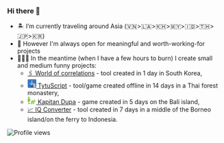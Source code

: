 ### Hi there 👋
- 🏝️ I’m currently traveling around Asia (🇻🇳>🇱🇦>🇰🇭>🇲🇾>🇮🇩>🇹🇭>🇯🇵>🇰🇷)
- 🌱 However I'm always open for meaningful and worth-working-for projects
- 🧑🏻‍💻 In the meantime (when I have a few hours to burn) I create small and medium funny projects:
  - [🖇️ World of correlations](https://github.com/Megaemce/WorldOfCorrelations) - tool created in 1 day in South Korea,
  - [<img height="20px" width="20px" src="https://github.com/Megaemce/TytuScript/blob/master/img/TytuScript_logo.png"></img> TytuScript](https://github.com/Megaemce/TytuScript) - tool/game created offline in 14 days in a Thai forest monastery,
  - [<img height="18px" width="20px" src="https://github.com/Megaemce/KapitanDupa/blob/master/images/deactive.svg"></img> Kapitan Dupa](https://github.com/Megaemce/KapitanDupa) - game created in 5 days on the Bali island,
  - [📈 IQ Converter](https://github.com/Megaemce/IQ-converter) - tool created in 7 days in a middle of the Borneo island/on the ferry to Indonesia.

![Profile views](https://komarev.com/ghpvc/?username=Megaemce&color=brightgreen&style=flat)  
